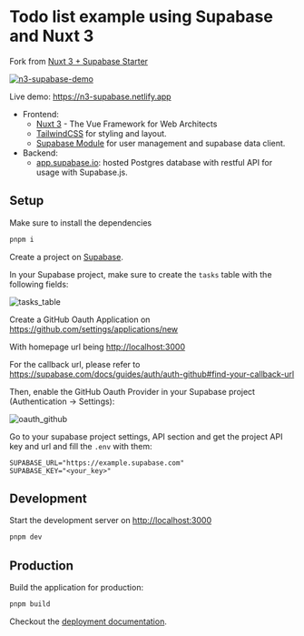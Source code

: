 # Todo list example using Supabase and Nuxt 3

Fork from [Nuxt 3 + Supabase Starter](https://github.com/nuxt-modules/supabase/tree/main/demo)

[![n3-supabase-demo](https://user-images.githubusercontent.com/904724/160422461-8f87500a-8dec-4413-86b2-ba04e1b2d17b.png)](https://n3-supabase.netlify.app)

Live demo: <https://n3-supabase.netlify.app>

- Frontend:
  - [Nuxt 3](https://nuxt.com/) - The Vue Framework for Web Architects
  - [TailwindCSS](https://tailwindcss.com/) for styling and layout.
  - [Supabase Module](https://github.com/nuxt-modules/supabase) for user management and supabase data client.
- Backend:
  - [app.supabase.io](https://app.supabase.com/): hosted Postgres database with restful API for usage with Supabase.js.

## Setup

Make sure to install the dependencies

```bash
pnpm i
```

Create a project on [Supabase](https://supabase.com).

In your Supabase project, make sure to create the `tasks` table with the following fields:

![tasks_table](https://user-images.githubusercontent.com/7290030/159882068-c88b96da-6e2f-4d9b-8523-4a4270b1b05e.png)

Create a GitHub Oauth Application on <https://github.com/settings/applications/new>

With homepage url being <http://localhost:3000>

For the callback url, please refer to <https://supabase.com/docs/guides/auth/auth-github#find-your-callback-url>

Then, enable the GitHub Oauth Provider in your Supabase project (Authentication -> Settings):

![oauth_github](https://user-images.githubusercontent.com/904724/160397056-53099b19-1673-402d-86a2-4c18618a6ab3.png)

Go to your supabase project settings, API section and get the project API key and url and fill the `.env` with them:

```shell
SUPABASE_URL="https://example.supabase.com"
SUPABASE_KEY="<your_key>"
```

## Development

Start the development server on <http://localhost:3000>

```bash
pnpm dev
```

## Production

Build the application for production:

```bash
pnpm build
```

Checkout the [deployment documentation](https://nuxt.com/deploy).
